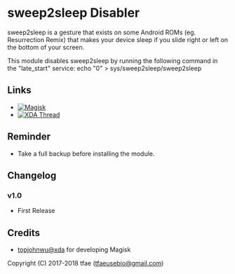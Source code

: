 sweep2sleep Disabler
==========

sweep2sleep is a gesture that exists on some Android ROMs (eg. Resurrection Remix) that makes your device sleep if you slide right or left on the bottom of your screen.

This module disables sweep2sleep by running the following command in the "late_start" service:
echo "0" > sys/sweep2sleep/sweep2sleep


## Links
* [![Magisk](https://img.shields.io/badge/Magisk-v17%2B-brightgreen.svg)](https://forum.xda-developers.com/apps/magisk/official-magisk-v7-universal-systemless-t3473445)
* [![XDA Thread](https://img.shields.io/badge/XDA-Thread-orange.svg)](https://forum.xda-developers.com/apps/magisk/magisk-sweep2sleep-disabler-t3681631)


## Reminder
* Take a full backup before installing the module.


## Changelog
### v1.0
* First Release


## Credits
* <a href="https://forum.xda-developers.com/member.php?u=4470081">topjohnwu@xda</a> for developing Magisk


Copyright (C) 2017-2018 tfae (tfaeusebio@gmail.com)
